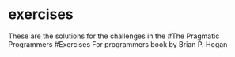 # exercises
These are the solutions for the challenges in the 
#The Pragmatic Programmers 
#Exercises For programmers book by Brian P. Hogan
